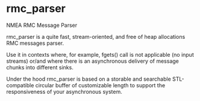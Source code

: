 # rmc_parser
NMEA RMC Message Parser

rmc_parser is a quite fast, stream-oriented, and free of heap allocations RMC messages parser.

Use it in contexts where, for example, fgets() call is not applicable (no input streams) or/and where there is an asynchronous delivery of message chunks into different sinks.

Under the hood rmc_parser is based on a storable and searchable STL-compatible circular buffer of customizable length to support the responsiveness of your asynchronous system. 


